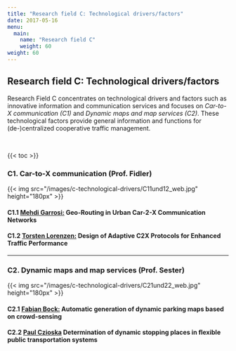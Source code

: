 ```yaml
---
title: "Research field C: Technological drivers/factors"
date: 2017-05-16
menu:
  main:
    name: "Research field C"
    weight: 60
weight: 60
---
```


## Research field C: Technological drivers/factors

Research Field C concentrates on technological drivers and factors such as innovative information and communication services and focuses on _Car-to-X communication (C1)_ and _Dynamic maps and map services (C2)_. These technological factors provide general information and functions for (de-)centralized cooperative traffic management.

<br>

{{< toc >}}

### C1. Car-to-X communication (Prof. Fidler)

{{< img src="/images/c-technological-drivers/C11und12_web.jpg" height="180px" >}}

#### C1.1 [Mehdi Garrosi:](.) Geo-Routing in Urban Car-2-X Communication Networks

#### C1.2 [Torsten Lorenzen:](.) Design of Adaptive C2X Protocols for Enhanced Traffic Performance

---

### C2. Dynamic maps and map services (Prof. Sester)

{{< img src="/images/c-technological-drivers/C21und22_web.jpg" height="180px" >}}

#### C2.1 [Fabian Bock:](.) Automatic generation of dynamic parking maps based on crowd-sensing

#### C2.2 [Paul Czioska](.) Determination of dynamic stopping places in flexible public transportation systems
